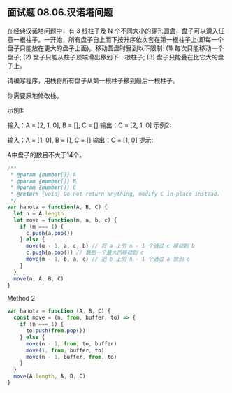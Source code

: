 ## 面试题 08.06.汉诺塔问题


在经典汉诺塔问题中，有 3 根柱子及 N 个不同大小的穿孔圆盘，盘子可以滑入任意一根柱子。一开始，所有盘子自上而下按升序依次套在第一根柱子上(即每一个盘子只能放在更大的盘子上面)。移动圆盘时受到以下限制:
(1) 每次只能移动一个盘子;
(2) 盘子只能从柱子顶端滑出移到下一根柱子;
(3) 盘子只能叠在比它大的盘子上。

请编写程序，用栈将所有盘子从第一根柱子移到最后一根柱子。

你需要原地修改栈。

示例1:

 输入：A = [2, 1, 0], B = [], C = []
 输出：C = [2, 1, 0]
示例2:

 输入：A = [1, 0], B = [], C = []
 输出：C = [1, 0]
提示:

A中盘子的数目不大于14个。


```js
/**
 * @param {number[]} A
 * @param {number[]} B
 * @param {number[]} C
 * @return {void} Do not return anything, modify C in-place instead.
 */
var hanota = function(A, B, C) {
  let n = A.length
  let move = function(m, a, b, c) {
    if (m === 1) {
      c.push(a.pop())
    } else {
      move(m - 1, a, c, b) // 将 a 上的 n - 1 个通过 c 移动到 b
      c.push(a.pop()) // 最后一个最大的移动到 c
      move(m - 1, b, a, c) // 把 b 上的 n - 1 个通过 a 放到 c
    }
  }
  move(n, A, B, C)
}
```

Method 2

```js
var hanota = function (A, B, C) {
  const move = (n, from, buffer, to) => {
    if (n === 1) {
      to.push(from.pop())
    } else {
      move(n - 1, from, to, buffer)
      move(1, from, buffer, to)
      move(n - 1, buffer, from, to)
    }
  }
  move(A.length, A, B, C)
}
```